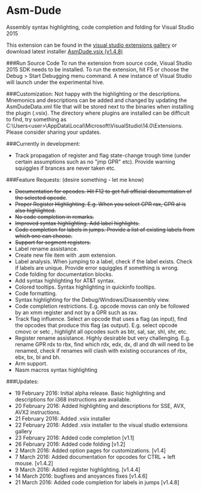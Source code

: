 # Asm-Dude
Assembly syntax highlighting, code completion and folding for Visual Studio 2015

This extension can be found in the [visual studio extensions gallery](https://visualstudiogallery.msdn.microsoft.com/ff839577-2b68-416a-b761-72f9b1ca7c8e) or download latest installer [AsmDude.vsix (v1.4.8)](https://github.com/HJLebbink/asm-dude/releases/download/v1.4.8/AsmDude.vsix)

###Run Source Code
To run the extension from source code, Visual Studio 2015 SDK needs to be installed. To run the extension, hit F5 or choose the Debug > Start Debugging menu command. A new instance of Visual Studio will launch under the experimental hive.

###Customization:
Not happy with the highlighting or the descriptions. Mnemonics and descriptions can be added and changed by updating the AsmDudeData.xml file that will be stored next to the binaries when installing the plugin (.vsix). The directory where plugins are installed can be difficult to find, try something as C:\Users\<user>\AppData\Local\Microsoft\VisualStudio\14.0\Extensions. Please consider sharing your updates.

###Currently in development:
* Track propagation of register and flag state-change trough time (under certain assumptions such as no "jmp GPR" etc). Provide warning squiggles if brances are never taken etc. 

###Feature Requests: (desire something - let me know)
* ~~Documentation for opcodes. Hit F12 to get full official documentation of the selected opcode~~.
* ~~Proper Register Highlighting. E.g. When you select GPR rax, GPR al is also highlighted.~~
* ~~No code completion in remarks.~~
* ~~Improved syntax highlighting. Add label highlights.~~
* ~~Code completion for labels in jumps. Provide a list of existing labels from which one can choose.~~
* ~~Support for segment registers.~~
* Label rename assistance.
* Create new file item with .asm extension.
* Label analysis. When jumping to a label, check if the label exists. Check if labels are unique. Provide error squiggles if something is wrong.
* Code folding for documentation blocks.
* Add syntax highlighting for AT&T syntax.
* Colored tooltips. Syntax highlighting in quickinfo tooltips.
* Code formatting.
* Syntax highlighting for the Debug/Windows/Disassembly view.
* Code completion restrictions. E.g. opcode movss can only be followed by an xmm register and not by a GPR such as rax.
* Track flag influence. Select an opcode that uses a flag (as input), find the opcodes that produce this flag (as output). E.g.  select opcode cmovc or setc , highlight all opcodes such as btr, sal, sar, shl, shr, etc.
* Register rename assistance. Highly desirable but very challenging. E.g. rename GPR rdx to rbx, find which rdx, edx, dx, dl and dh will need to be renamed, check if renames will clash with existing occurances of rbx, ebx, bx, bl and bh.
* Arm support.
* Nasm macros syntax highlighting


###Updates:
* 19 February 2016: Initial alpha release. Basic highlighting and descriptions for i368 instructions are available.
* 20 February 2016: Added highlighting and descriptions for SSE, AVX, AVX2 instructions.
* 21 February 2016: Added .vsix installer
* 22 February 2016: Added .vsix installer to the visual studio extensions gallery
* 23 February 2016: Added code completion [v1.1]
* 26 February 2016: Added code folding [v1.2]
* 2 March 2016: Added option pages for customizations. [v1.4]
* 7 March 2016: Added documentation for opcodes for CTRL + left mouse. [v1.4.2]
* 9 March 2016: Added register highlighting. [v1.4.4]
* 14 March 2016: bugfixes and anoyances fixes [v1.4.6]
* 21 March 2016: Added code completion for labels in jumps [v1.4.8]

